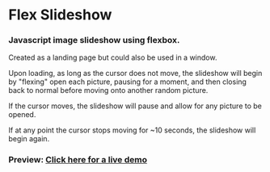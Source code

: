 # Flex Slideshow
### Javascript image slideshow using flexbox.

Created as a landing page but could also be used in a window.

Upon loading, as long as the cursor does not move, the slideshow will begin by "flexing" open each picture, pausing for a moment, and then closing back to normal before moving onto another random picture.

If the cursor moves, the slideshow will pause and allow for any picture to be opened.

If at any point the cursor stops moving for ~10 seconds, the slideshow will begin again.

### Preview: [Click here for a live demo](https://kylbutlr.github.io/flex-slideshow/)
